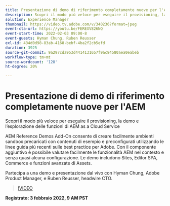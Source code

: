 ```yaml
---
title: Presentazione di demo di riferimento completamente nuove per l'AEM
description: Scopri il modo più veloce per eseguire il provisioning, la demo e l’esplorazione delle funzioni dell’AEM as a Cloud Service con il componente aggiuntivo Demo di riferimento.
solution: Experience Manager
thumbnail: https://video.tv.adobe.com/v/340236?format=jpeg
event-cta-url: https://youtu.be/FEREXV826NQ
event-start-time: 2022-02-03 09:00-8
event-guests: Hyman Chung, Ruben Reusser
exl-id: 434d0d98-83ab-4168-bebf-4ba2f2cb5efd
duration: 3925
source-git-commit: 9a297cda953d4414131657f9ac84580aea0eabeb
workflow-type: tm+mt
source-wordcount: '128'
ht-degree: 20%

---
```


# Presentazione di demo di riferimento completamente nuove per l&#39;AEM

Scopri il modo più veloce per eseguire il provisioning, la demo e l’esplorazione delle funzioni di AEM as a Cloud Service

AEM Reference Demos Add-On consente di creare facilmente ambienti sandbox precaricati con contenuti di esempio e preconfigurati utilizzando le linee guida più recenti sulle best practice per Adobe. Con il componente aggiuntivo è possibile valutare facilmente le funzionalità AEM nel contesto e senza quasi alcuna configurazione. Le demo includono Sites, Editor SPA, Commerce e funzioni avanzate di Assets.

Partecipa a una demo e presentazione dal vivo con Hyman Chung, Adobe Product Manager, e Ruben Reusser, headwire CTO.

>[!VIDEO](https://video.tv.adobe.com/v/340236/?quality=12&learn=on)

**Registrato: 3 febbraio 2022, 9 AM PST**
